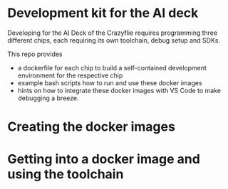 
Development kit for the AI deck
===============================

Developing for the AI Deck of the Crazyflie requires programming three different chips, each 
requiring its own toolchain, debug setup and SDKs.

This repo provides

* a dockerfile for each chip to build a self-contained development environment for the respective chip
* example bash scripts how to run and use these docker images
* hints on how to integrate these docker images with VS Code to make debugging a breeze.


Creating the docker images
==========================



Getting into a docker image and using the toolchain 
===================================================



 



